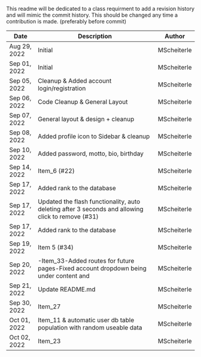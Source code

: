 This readme will be dedicated to a class requirment to add a revision history and will mimic the commit history.
This should be changed any time a contribution is made. (preferably before commit)

| Date         | Description                                                                                        | Author              |
|--------------|----------------------------------------------------------------------------------------------------|---------------------|
| Aug 29, 2022 | Initial                                                                                            | MScheiterle         |
| Sep 01, 2022 | Initial                                                                                            | MScheiterle         |
| Sep 05, 2022 | Cleanup & Added account login/registration                                                         | MScheiterle         |
| Sep 06, 2022 | Code Cleanup & General Layout                                                                      | MScheiterle         |
| Sep 07, 2022 | General layout & design + cleanup                                                                  | MScheiterle         |
| Sep 08, 2022 | Added profile icon to Sidebar & cleanup                                                            | MScheiterle         |
| Sep 10, 2022 | Added password, motto, bio, birthday                                                               | MScheiterle         |
| Sep 14, 2022 | Item_6 (#22)                                                                                       | MScheiterle         |
| Sep 17, 2022 | Added rank to the database                                                                         | MScheiterle         |
| Sep 17, 2022 | Updated the flash functionality, auto deleting after 3 seconds and allowing click to remove (#31)  | MScheiterle         |
| Sep 17, 2022 | Added rank to the database                                                                         | MScheiterle         |
| Sep 19, 2022 | Item 5 (#34)                                                                                       | MScheiterle         |
| Sep 20, 2022 | -Item_33-Added routes for future pages-Fixed account dropdown being under content and              | MScheiterle         |
| Sep 21, 2022 | Update README.md                                                                                   | MScheiterle         |
| Sep 30, 2022 | Item_27                                                                                            | MScheiterle         |
| Oct 01, 2022 | Item_11 & automatic user db table population with random useable data                              | MScheiterle         |
| Oct 02, 2022 | Item_23                                                                                            | MScheiterle         |
